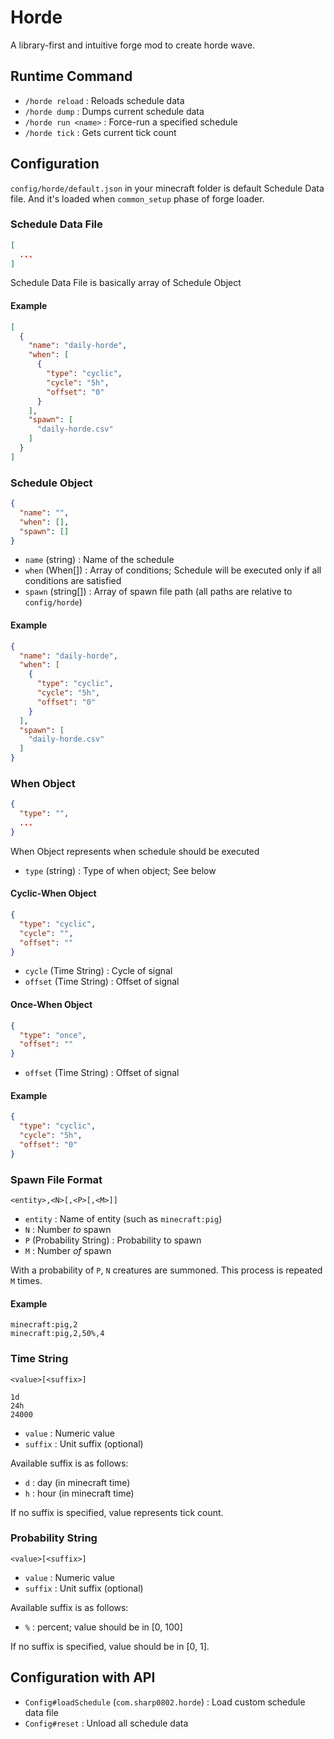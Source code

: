 # Horde

A library-first and intuitive forge mod to create horde wave.

## Runtime Command

- `/horde reload` : Reloads schedule data
- `/horde dump` : Dumps current schedule data
- `/horde run <name>` : Force-run a specified schedule
- `/horde tick` : Gets current tick count

## Configuration

`config/horde/default.json` in your minecraft folder is default Schedule Data file.
And it's loaded when `common_setup` phase of forge loader.

### Schedule Data File

```json
[
  ...
]
```

Schedule Data File is basically array of Schedule Object

#### Example

```json
[
  {
    "name": "daily-horde",
    "when": [
      {
        "type": "cyclic",
        "cycle": "5h",
        "offset": "0"
      }
    ],
    "spawn": [
      "daily-horde.csv"
    ]
  }
]
```

### Schedule Object

```json
{
  "name": "",
  "when": [],
  "spawn": []
}
```

- `name` (string) : Name of the schedule
- `when` (When[]) : Array of conditions; Schedule will be executed only if all conditions are satisfied
- `spawn` (string[]) : Array of spawn file path (all paths are relative to `config/horde`)

#### Example

```json
{
  "name": "daily-horde",
  "when": [
    {
      "type": "cyclic",
      "cycle": "5h",
      "offset": "0"
    }
  ],
  "spawn": [
    "daily-horde.csv"
  ]
}
```

### When Object

```json
{
  "type": "",
  ...
}
```

When Object represents when schedule should be executed

- `type` (string) : Type of when object; See below

#### Cyclic-When Object

```json
{
  "type": "cyclic",
  "cycle": "",
  "offset": ""
}
```

- `cycle` (Time String) : Cycle of signal
- `offset` (Time String) : Offset of signal

#### Once-When Object

```json
{
  "type": "once",
  "offset": ""
}
```

- `offset` (Time String) : Offset of signal

#### Example

```json
{
  "type": "cyclic",
  "cycle": "5h",
  "offset": "0"
}
```

### Spawn File Format

```csv
<entity>,<N>[,<P>[,<M>]]
```

- `entity` : Name of entity (such as `minecraft:pig`)
- `N` : Number *to* spawn
- `P` (Probability String) : Probability to spawn
- `M` : Number *of* spawn

With a probability of `P`, `N` creatures are summoned.
This process is repeated `M` times.

#### Example

```
minecraft:pig,2
minecraft:pig,2,50%,4
```

### Time String

```
<value>[<suffix>]

1d
24h
24000
```

- `value` : Numeric value
- `suffix` : Unit suffix (optional)

Available suffix is as follows:

- `d` : day (in minecraft time)
- `h` : hour (in minecraft time)

If no suffix is specified, value represents tick count.

### Probability String

```
<value>[<suffix>]
```

- `value` : Numeric value
- `suffix` : Unit suffix (optional)

Available suffix is as follows:

- `%` : percent; value should be in \[0, 100\]

If no suffix is specified, value should be in \[0, 1\].

## Configuration with API

- `Config#loadSchedule` (`com.sharp0802.horde`) : Load custom schedule data file
- `Config#reset` : Unload all schedule data
